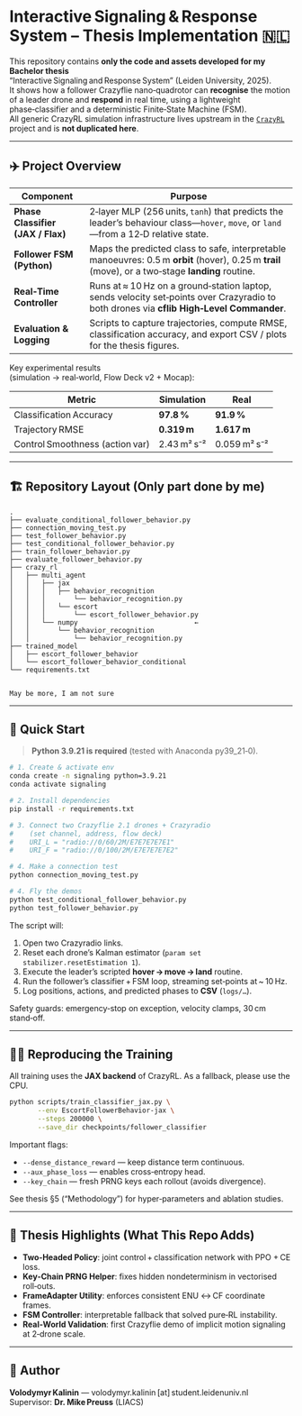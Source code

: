 # Interactive Signaling & Response System – Thesis Implementation 🇳🇱

This repository contains **only the code and assets developed for my Bachelor thesis**  
“Interactive Signaling and Response System” (Leiden University, 2025).  
It shows how a follower Crazyflie nano‑quadrotor can **recognise** the motion of a leader
drone and **respond** in real time, using a lightweight phase‑classifier and a deterministic
Finite‑State Machine (FSM).  
All generic CrazyRL simulation infrastructure lives upstream in the
[`CrazyRL`](https://github.com/your‑lab/crazyrl) project and is **not duplicated here**.

---

## ✈️  Project Overview

| Component | Purpose |
|-----------|---------|
| **Phase Classifier (JAX / Flax)** | 2‑layer MLP (256 units, `tanh`) that predicts the leader’s behaviour class—`hover`, `move`, or `land`—from a 12‑D relative state. |
| **Follower FSM (Python)** | Maps the predicted class to safe, interpretable manoeuvres: 0.5 m **orbit** (hover), 0.25 m **trail** (move), or a two‑stage **landing** routine. |
| **Real‑Time Controller** | Runs at ≈ 10 Hz on a ground‑station laptop, sends velocity set‑points over Crazyradio to both drones via **cflib High‑Level Commander**. |
| **Evaluation & Logging** | Scripts to capture trajectories, compute RMSE, classification accuracy, and export CSV / plots for the thesis figures. |

Key experimental results  
(simulation → real‑world, Flow Deck v2 + Mocap):

| Metric | Simulation | Real |
|--------|------------|------|
| Classification Accuracy | **97.8 %** | **91.9 %** |
| Trajectory RMSE | **0.319 m** | **1.617 m** |
| Control Smoothness (action var) | 2.43 m² s⁻² | 0.059 m² s⁻² |

---

## 🏗️  Repository Layout (Only part done by me)
```
.
├── evaluate_conditional_follower_behavior.py       
├── connection_moving_test.py                
├── test_follower_behavior.py                 
├── test_conditional_follower_behavior.py
├── train_follower_behavior.py
├── evaluate_follower_behavior.py                     
├── crazy_rl                                  
│   ├── multi_agent
│   │   ├── jax
│   │   │   ├── behavior_recognition   
│   │   │       └── behavior_recognition.py                            
│   │   │   └── escort
│   │   │       └── escort_follower_behavior.py
│   │   └── numpy                             ←
│   │       └── behavior_recognition
│   │           └── behavior_recognition.py
├── trained_model                             
│   ├── escort_follower_behavior
│   └── escort_follower_behavior_conditional
└── requirements.txt                          


May be more, I am not sure
```
---

## 🔧 Quick Start

> **Python 3.9.21 is required** (tested with Anaconda py39_21‑0).

```bash
# 1. Create & activate env
conda create -n signaling python=3.9.21
conda activate signaling

# 2. Install dependencies
pip install -r requirements.txt

# 3. Connect two Crazyflie 2.1 drones + Crazyradio
#    (set channel, address, flow deck)
#    URI_L = "radio://0/60/2M/E7E7E7E7E1"
#    URI_F = "radio://0/100/2M/E7E7E7E7E2"

# 4. Make a connection test
python connection_moving_test.py

# 4. Fly the demos
python test_conditional_follower_behavior.py
python test_follower_behavior.py
```

The script will:

1. Open two Crazyradio links.  
2. Reset each drone’s Kalman estimator (`param set stabilizer.resetEstimation 1`).  
3. Execute the leader’s scripted **hover → move → land** routine.  
4. Run the follower’s classifier + FSM loop, streaming set‑points at ~ 10 Hz.  
5. Log positions, actions, and predicted phases to **CSV** (`logs/…`).  

Safety guards: emergency‐stop on exception, velocity clamps, 30 cm stand‑off.

---

## 🧑‍🔬  Reproducing the Training

All training uses the **JAX backend** of CrazyRL.
As a fallback, please use the CPU.

```bash
python scripts/train_classifier_jax.py \
       --env EscortFollowerBehavior-jax \
       --steps 200000 \
       --save_dir checkpoints/follower_classifier
```

Important flags:

* `--dense_distance_reward` — keep distance term continuous.  
* `--aux_phase_loss` — enables cross‑entropy head.  
* `--key_chain` — fresh PRNG keys each rollout (avoids divergence).  

See thesis §5 (“Methodology”) for hyper‑parameters and ablation studies.

---

## 📝  Thesis Highlights (What This Repo Adds)

* **Two‑Headed Policy**: joint control + classification network with PPO + CE loss.  
* **Key‑Chain PRNG Helper**: fixes hidden nondeterminism in vectorised roll‑outs.  
* **FrameAdapter Utility**: enforces consistent ENU ↔ CF coordinate frames.  
* **FSM Controller**: interpretable fallback that solved pure‑RL instability.  
* **Real‑World Validation**: first Crazyflie demo of implicit motion signaling at 2‑drone scale.

---

## 👤  Author

**Volodymyr Kalinin** — volodymyr.kalinin [at] student.leidenuniv.nl  
Supervisor: **Dr. Mike Preuss** (LIACS)  
